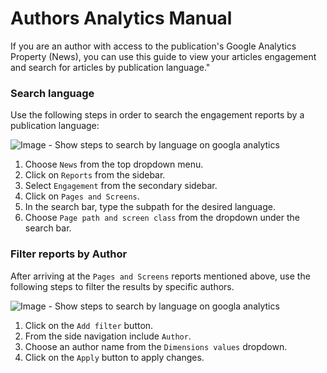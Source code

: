 # Authors Analytics Manual

If you are an author with access to the publication's Google Analytics Property (News), you can use this guide to view your articles engagement and search for articles by publication language."

### Search  language

Use the following steps in order to search the engagement reports by a publication language:

![Image - Show steps to search by language on googla analytics](https://contribute.freecodecamp.org/images/google-analytics/search-by-language.png)

1. Choose `News` from the top dropdown menu.
1. Click on `Reports` from the sidebar.
1. Select `Engagement` from the secondary sidebar.
1. Click on `Pages and Screens`.
1. In the search bar, type the subpath for the desired language.
1. Choose `Page path and screen class` from the dropdown under the search bar.



### Filter reports by Author

After arriving at the `Pages and Screens` reports mentioned above, use the following steps to filter the results by specific authors.

![Image - Show steps to search by language on googla analytics](https://contribute.freecodecamp.org/images/google-analytics/search-by-language.png)

1. Click on the `Add filter` button.
1. From the side navigation include `Author`.
1. Choose an author name from the `Dimensions values` dropdown.
1. Click on the `Apply` button to apply changes.